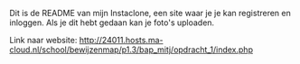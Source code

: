 Dit is de README van mijn Instaclone, een site waar je je kan registreren en inloggen. Als je dit hebt gedaan kan je foto's uploaden.

Link naar website: http://24011.hosts.ma-cloud.nl/school/bewijzenmap/p1.3/bap_mitj/opdracht_1/index.php
